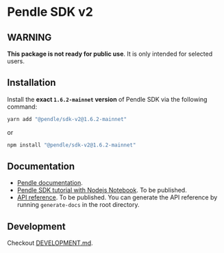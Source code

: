 # Pendle SDK v2

## WARNING

**This package is not ready for public use**. It is only intended for selected users.

## Installation

Install the **exact `1.6.2-mainnet` version** of Pendle SDK via the following command:

```sh
yarn add "@pendle/sdk-v2@1.6.2-mainnet"
```

or

```sh
npm install "@pendle/sdk-v2@1.6.2-mainnet"
```

## Documentation

- [Pendle documentation](https://docs.pendle.finance/home).
- [Pendle SDK tutorial with Nodejs Notebook](https://github.com/pendle-finance/pendle-sdk-core-v2-docs). To be published.
- [API reference](TODO). To be published. You can generate the API reference by running `generate-docs` in the root directory.

## Development

Checkout [DEVELOPMENT.md](./DEVELOPMENT.md).
